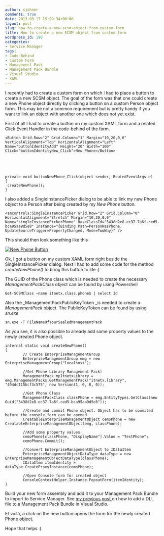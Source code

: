 ```yaml
---
author: sjohner
comments: true
date: 2013-03-17 15:29:34+00:00
layout: post
slug: how-to-create-a-new-scsm-object-from-custom-form
title: How to create a new SCSM object from custom form
wordpress_id: 190
categories:
- Service Manager
tags:
- Code-Behind
- Custom Form
- Management Pack
- Management Pack Bundle
- Visual Studio
- XAML
---
```


I recently had to create a custom form on which I had to place a button to create a new SCSM object. The goal of the form was that one could create a new Phone object directly by clicking a button on a custom Person object form. This may be not a common requirement but is pretty handy if you want to link an object with another one which does not yet exist.

First of all I had to create a button on my custom XAML form and a related Click Event Handler in the code-behind of the form.
 

    
    <Button Grid.Row="2" Grid.Column="1" Margin="10,20,0,0" VerticalAlignment="Top" HorizontalAlignment="Left" Name="buttonIdentityAdd" Height="20" Width="100" Click="buttonIdentityNew_Click">New Phone</Button>


 

    
    private void buttonNewPhone_Click(object sender, RoutedEventArgs e)
    {
     createNewPhone();
    }



I also added a SingleInstancePicker dialog to be able to link my new Phone object to a Person after being created by my _New Phone_ button.
 

    
    <smcontrols:SingleInstancePicker Grid.Row="2" Grid.Column="0" HorizontalAlignment="Stretch" Margin="10,20,0,0" Name="singleInstancePickerPhone" BaseClassId="3438d2e8-ec37-7a6f-ced5-bca95aa9d5e8" Instance="{Binding Path=PersonHasPhone, UpdateSourceTrigger=PropertyChanged, Mode=TwoWay}" />



This should then look something like this

[![New Phone Button](/images/newphonebutton1.png?w=300)](/images/newphonebutton1.png)
<!-- more -->
Ok, I got a button on my custom XAML form right beside the SingleInstancePicker dialog. Next I had to add some code for the method _createNewPhone()_ to bring this button to life :)

The GUID of the Phone class which is needed to create the necessary _ManagementPackClass_ object can be found by using Powershell
 

    
    Get-SCSMClass –name itnetx.class.phone$ | select Id



Also the _ManagementPackPublicKeyToken _is needed to create a _ManagementPack_ object. The PublicKeyToken can be found by using _sn.exe_
 

    
    sn.exe -T FileNameOfYourSealedManagementPack



As you see, it is also possible to already add some property values to the newly created Phone object.
 

    
    internal static void createNewPhone()
    {
            // Create EnterpriseManagementGroup
            EnterpriseManagementGroup emg = new EnterpriseManagementGroup("localhost");
    
            //Get Phone Library Management Pack)
            ManagementPack mpItnetxLibrary = emg.ManagementPacks.GetManagementPack("itnetx.library", "494dc115bcf3c575", new Version(1, 0, 0, 0));
    
            //Get Phone Class
            ManagementPackClass classPhone = emg.EntityTypes.GetClass(new Guid("3438d2e8-ec37-7a6f-ced5-bca95aa9d5e8"));
    
            //Create and commit Phone object. Object has to be commited before the console form can be opened
            CreatableEnterpriseManagementObject cemoPhone = new CreatableEnterpriseManagementObject(emg, classPhone);
    
            //Add some property values
            cemoPhone[classPhone, "DisplayName"].Value = "TestPhone";
            cemoPhone.Commit();
    
            //Convert EnterpriseManagementObject to IDataItem
            EnterpriseManagementObjectDataType dataType = new EnterpriseManagementObjectDataType(classPhone);
            IDataItem itemIdentity = dataType.CreateProxyInstance(cemoPhone);
    
            //Open Console form for created object
            ConsoleContextHelper.Instance.PopoutForm(itemIdentity);
    }



Build your new form assembly and add it to your Management Pack Bundle to import to Service Manager. See [my previous post ](http://scsmlab.com/2013/01/03/include-files-in-management-pack-bundle-with-vsae/)on how to add a DLL file to a Management Pack Bundle in Visual Studio.

Et voilà, a click on the new button opens the form for the newly created Phone object.

Hope that helps :)
